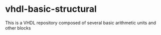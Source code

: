# vhdl-basic-structural
This is a VHDL repository composed of several basic arithmetic units and other blocks
